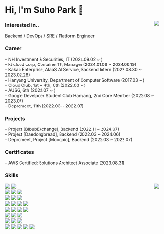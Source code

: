# Hi, I'm Suho Park 👋

<a style="float:right" href="https://solved.ac/grand7070">
	<img align='right' src="http://mazassumnida.wtf/api/v2/generate_badge?boj=grand7070">
</a>
<h3>Interested in..</h3>
Backend / DevOps / SRE / Platform Engineer

<h3>Career</h3>
<div>
- NH Investment & Securities, IT (2024.09.02 ~ )
<br>
- kt cloud corp, ContainerTF, Manager (2024.01.08 ~ 2024.06.19)
<br>
- Kakao Enterprise, AIaaS AI Service, Backend Intern (2022.08.30 ~ 2023.02.28)
<br>
- Hanyang University, Department of Computer Software (2017.03 ~ )
<br>
- Cloud Club, 1st ~ 4th, 6th (2022.03 ~ )
<br>
- AUSG, 6th (2022.07 ~ )
<br>
- Google Develpoer Student Club Hanyang, 2nd Core Member (2022.08 ~ 2023.07)
<br>
- Depromeet, 11th (2022.03 ~ 2022.07)
<br>
</div>

<h3>Projects</h3>
- Project [BibubExchange], Backend (2022.11 ~ 2024.07)
<br>
- Project [Daedongbread], Backend (2022.03 ~ 2024.06)
<br>
- Depromeet, Project [Moodpic], Backend (2022.03 ~ 2022.07)
</div>

<h3>Certificates</h3>
- AWS Certified: Solutions Architect Associate (2023.08.31)
</div>

<h3>Skills</h3>
<div>
  <img align='right' img src="https://github-readme-stats.vercel.app/api?username=grand7070&show_icons=true&include_all_commits=true&count_private=true"/>
 </div>
<div align='left'>
<p>
  <img src="https://img.shields.io/badge/-Java-007396?style=flat-square&logo=java&logoColor=white"/>
  <img src="https://img.shields.io/badge/-Python-3776AB?style=flat-square&logo=python&logoColor=white"/>
  <br>
  <img src="https://img.shields.io/badge/Spring Boot-6DB33F?style=flat-square&logo=SpringBoot&logoColor=white"/>
  <img src="https://img.shields.io/badge/Spring Data JPA-6DB33F?style=flat-square&logo=JPA&logoColor=white"/>
  <img src="https://img.shields.io/badge/Query DSL-4695EB?style=flat-square&logo=QueryDSL&logoColor=white"/>
  <br>
  <img src="https://img.shields.io/badge/Spring Security-6DB33F?style=flat-square&logo=SpringSecurity&logoColor=white"/>
  <img src="https://img.shields.io/badge/JWT-000000?style=flat-square&logo=JSONWebTokens&logoColor=white"/>
  <img src="https://img.shields.io/badge/-Spring REST Docs-6DB33F?style=flat-square&logo=SpringRESTDocs&logoColor=white"/>
  <br>
  <img src="https://img.shields.io/badge/Gradle-02303A?style=flat-square&logo=Gradle&logoColor=white"/>
  <img src="https://img.shields.io/badge/Hibernate-59666C?style=flat-square&logo=Hibernate&logoColor=white"/>
  <img src="https://img.shields.io/badge/Postman-FF6C37?style=flat-square&logo=Postman&logoColor=white"/>
  <img src="https://img.shields.io/badge/IntelliJ IDEA-000000?style=flat-square&logo=IntelliJIDEA&logoColor=white"/>
  <br>
  <img src="https://img.shields.io/badge/-AWS-232F3E?style=flat-square&logo=AmazonAWS&logoColor=white"/>
  <img src="https://img.shields.io/badge/-Docker-2496ED?style=flat-square&logo=docker&logoColor=white"/>
  <img src="https://img.shields.io/badge/-GitHub Actions-2088FF?style=flat-square&logo=githubactions&logoColor=white"/>
  <img src="https://img.shields.io/badge/Nginx-009639?style=flat-square&logo=Nginx&logoColor=white"/>
  <br>
  <img src="https://img.shields.io/badge/MySQL-4479A1?style=flat-square&logo=MySQL&logoColor=white"/>
  <img src="https://img.shields.io/badge/Redis-DC382D?style=flat-square&logo=Redis&logoColor=white"/>
  <img src="https://img.shields.io/badge/-DBeaver-5B4638?style=flat-square&logo=dbeaver&logoColor=white"/>
  <br>
  <img src="https://img.shields.io/badge/Git-F05032?style=flat-square&logo=Git&logoColor=white"/>
  <img src="https://img.shields.io/badge/GitHub-181717?style=flat-square&logo=GitHub&logoColor=white"/>
  <img src="https://img.shields.io/badge/Bitbucket-0052CC?style=flat-square&logo=Bitbucket&logoColor=white"/>
  <br>
  <img src="https://img.shields.io/badge/-Slack-4A154B?style=flat-square&logo=slack&logoColor=white"/>
  <img src="https://img.shields.io/badge/-Notion-000000?style=flat-square&logo=notion&logoColor=white"/>
  <img src="https://img.shields.io/badge/-Figma-F24E1E?style=flat-square&logo=figma&logoColor=white"/>
  <img src="https://img.shields.io/badge/Jira-0052CC?style=flat-square&logo=Jira&logoColor=white"/>
  <img src="https://img.shields.io/badge/Confluence-172B4D?style=flat-square&logo=Confluence&logoColor=white"/>
  <br>
</p>
</div>
